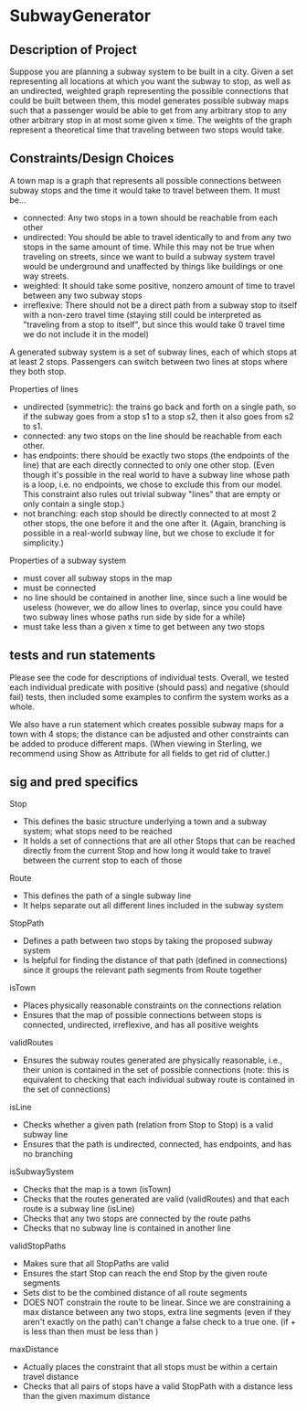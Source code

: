 # SubwayGenerator


## Description of Project
Suppose you are planning a subway system to be built in a city. Given a set representing all locations at which you want the subway to stop, as well as an undirected, weighted graph representing the possible connections that could be built between them, this model generates possible subway maps such that a passenger would be able to get from any arbitrary stop to any other arbitrary stop in at most some given x time. The weights of the graph represent a theoretical time that traveling between two stops would take.

## Constraints/Design Choices
A town map is a graph that represents all possible connections between subway stops and the time it would take to travel between them. It must be...
- connected: Any two stops in a town should be reachable from each other
- undirected: You should be able to travel identically to and from any two stops in the same amount of time. While this may not be true when traveling on streets, since we want to build a subway system travel would be underground and unaffected by things like buildings or one way streets.
- weighted: It should take some positive, nonzero amount of time to travel between any two subway stops
- irreflexive: There should not be a direct path from a subway stop to itself with a non-zero travel time (staying still could be interpreted as "traveling from a stop to itself", but since this would take 0 travel time we do not include it in the model)

A generated subway system is a set of subway lines, each of which stops at at least 2 stops. Passengers can switch between two lines at stops where they both stop. 

Properties of lines
- undirected (symmetric): the trains go back and forth on a single path, so if the subway goes from a stop s1 to a stop s2, then it also goes from s2 to s1.
- connected: any two stops on the line should be reachable from each other.
- has endpoints: there should be exactly two stops (the endpoints of the line) that are each directly connected to only one other stop. (Even though it's possible in the real world to have a subway line whose path is a loop, i.e. no endpoints, we chose to exclude this from our model. This constraint also rules out trivial subway "lines" that are empty or only contain a single stop.)
- not branching: each stop should be directly connected to at most 2 other stops, the one before it and the one after it. (Again, branching is possible in a real-world subway line, but we chose to exclude it for simplicity.)

Properties of a subway system
- must cover all subway stops in the map
- must be connected
- no line should be contained in another line, since such a line would be useless (however, we do allow lines to overlap, since you could have two subway lines whose paths run side by side for a while)
- must take less than a given x time to get between any two stops

## tests and run statements

Please see the code for descriptions of individual tests. Overall, we tested each individual predicate with positive (should pass) and negative (should fail) tests, then included some examples to confirm the system works as a whole.

We also have a run statement which creates possible subway maps for a town with 4 stops; the distance can be adjusted and other constraints can be added to produce different maps. (When viewing in Sterling, we recommend using Show as Attribute for all fields to get rid of clutter.)


## sig and pred specifics
Stop
- This defines the basic structure underlying a town and a subway system; what stops need to be reached
- It holds a set of connections that are all other Stops that can be reached directly from the current Stop and how long it would take to travel between the current stop to each of those

Route
- This defines the path of a single subway line
- It helps separate out all different lines included in the subway system

StopPath
- Defines a path between two stops by taking the proposed subway system
- Is helpful for finding the distance of that path (defined in connections) since it groups the relevant path segments from Route together

isTown
- Places physically reasonable constraints on the connections relation
- Ensures that the map of possible connections between stops is connected, undirected, irreflexive, and has all positive weights

validRoutes
- Ensures the subway routes generated are physically reasonable, i.e., their union is contained in the set of possible connections (note: this is equivalent to checking that each individual subway route is contained in the set of connections)

isLine
- Checks whether a given path (relation from Stop to Stop) is a valid subway line
- Ensures that the path is undirected, connected, has endpoints, and has no branching

isSubwaySystem
- Checks that the map is a town (isTown)
- Checks that the routes generated are valid (validRoutes) and that each route is a subway line (isLine)
- Checks that any two stops are connected by the route paths
- Checks that no subway line is contained in another line

validStopPaths
- Makes sure that all StopPaths are valid
- Ensures the start Stop can reach the end Stop by the given route segments
- Sets dist to be the combined distance of all route segments
- DOES NOT constrain the route to be linear. Since we are constraining a max distance between any two stops, extra line segments (even if they aren't exactly on the path) can't change a false check to a true one. (if <direct path dist> + <extra> is less than <max allowed dist> then <direct path dist> must be less than <max allowed dist>)

maxDistance
- Actually places the constraint that all stops must be within a certain travel distance
- Checks that all pairs of stops have a valid StopPath with a distance less than the given maximum distance
